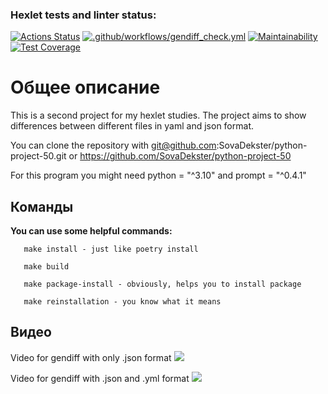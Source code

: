 ### Hexlet tests and linter status:
[![Actions Status](https://github.com/SovaDekster/python-project-50/workflows/hexlet-check/badge.svg)](https://github.com/SovaDekster/python-project-50/actions)
[![.github/workflows/gendiff_check.yml](https://github.com/SovaDekster/python-project-50/actions/workflows/gendiff_check.yml/badge.svg)](https://github.com/SovaDekster/python-project-50/actions/workflows/gendiff_check.yml)
[![Maintainability](https://api.codeclimate.com/v1/badges/e69743a95478e51f3d5d/maintainability)](https://codeclimate.com/github/SovaDekster/python-project-50/maintainability)
[![Test Coverage](https://api.codeclimate.com/v1/badges/e69743a95478e51f3d5d/test_coverage)](https://codeclimate.com/github/SovaDekster/python-project-50/test_coverage)
# Общее описание

This is a second project for my hexlet studies.
The project aims to show differences between different files in yaml and json format.

You can clone the repository with git@github.com:SovaDekster/python-project-50.git or <https://github.com/SovaDekster/python-project-50>

For this program you might need python = "^3.10" and prompt = "^0.4.1"

## Команды

**You can use some helpful commands:**
```
   make install - just like poetry install

   make build

   make package-install - obviously, helps you to install package

   make reinstallation - you know what it means
```

## Видео
Video for gendiff with only .json format
<a href="https://asciinema.org/a/535645" target="_blank"><img src="https://asciinema.org/a/535645.svg" /></a>

Video for gendiff with .json and .yml format
<a href="https://asciinema.org/a/535643" target="_blank"><img src="https://asciinema.org/a/535643.svg" /></a>
